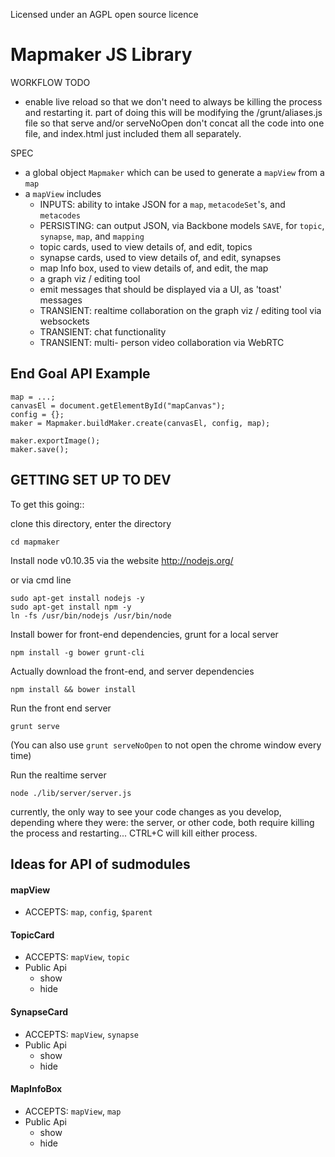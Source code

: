 Licensed under an AGPL open source licence

# Mapmaker JS Library #

WORKFLOW TODO
- enable live reload so that we don't need to always be killing the process and restarting it. part of doing this will be modifying the /grunt/aliases.js file so that serve and/or serveNoOpen don't concat all the code into one file, and index.html just included them all separately.


SPEC
- a global object ```Mapmaker``` which can be used to generate a ```mapView``` from a ```map```
- a ```mapView``` includes
  - INPUTS: ability to intake JSON for a ```map```, ```metacodeSet```'s, and ```metacodes```
  - PERSISTING: can output JSON, via Backbone models ```SAVE```, for ```topic```, ```synapse```, ```map```, and ```mapping```
  - topic cards, used to view details of, and edit, topics
  - synapse cards, used to view details of, and edit, synapses
  - map Info box, used to view details of, and edit, the map
  - a graph viz / editing tool
  - emit messages that should be displayed via a UI, as 'toast' messages
  - TRANSIENT: realtime collaboration on the graph viz / editing tool via websockets
  - TRANSIENT: chat functionality
  - TRANSIENT: multi- person video collaboration via WebRTC
  

## End Goal API Example ##
```
map = ...;
canvasEl = document.getElementById("mapCanvas");
config = {};
maker = Mapmaker.buildMaker.create(canvasEl, config, map);

maker.exportImage();
maker.save();
```

## GETTING SET UP TO DEV ##

To get this going::

clone this directory, enter the directory
```
cd mapmaker
```

Install node v0.10.35 via the website http://nodejs.org/

or via cmd line
```
sudo apt-get install nodejs -y
sudo apt-get install npm -y
ln -fs /usr/bin/nodejs /usr/bin/node
```

Install bower for front-end dependencies, grunt for a local server
```
npm install -g bower grunt-cli
```

Actually download the front-end, and server dependencies
```
npm install && bower install
```

Run the front end server
```
grunt serve
```
(You can also use ```grunt serveNoOpen``` to not open the chrome window every time)

Run the realtime server
```
node ./lib/server/server.js
```

currently, the only way to see your code changes as you develop, depending where they were: the server, or other code, both require killing the process and restarting... CTRL+C will kill either process. 

## Ideas for API of sudmodules ##

#### mapView ####
- ACCEPTS: ```map```, ```config```, ```$parent```

#### TopicCard ####
- ACCEPTS: ```mapView```, ```topic```
- Public Api
    - show
    - hide

#### SynapseCard ####
- ACCEPTS: ```mapView```, ```synapse```
- Public Api
    - show
    - hide

#### MapInfoBox ####
- ACCEPTS: ```mapView```, ```map```
- Public Api
    - show
    - hide
